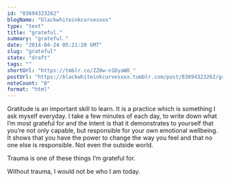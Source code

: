 ```yaml
---
id: "83694323262"
blogName: "blackwhiteinkcurvesxxx"
type: "text"
title: "grateful."
summary: "grateful."
date: "2014-04-24 05:21:28 GMT"
slug: "grateful"
state: "draft"
tags: ""
shortUrl: "https://tmblr.co/ZZ0w-n1DyaWO_"
postUrl: "https://blackwhiteinkcurvesxxx.tumblr.com/post/83694323262/grateful"
noteCount: "0"
format: "html"
---
```


Gratitude is an important skill to learn. It is a practice which is something I ask myself everyday. I take a few minutes of each day, to write down what I’m most grateful for and the intent is that it demonstrates to yourself that you’re not only capable, but responsible for your own emotional wellbeing. It shows that you have the power to change the way you feel and that no one else is responsible. Not even the outside world.

Trauma is one of these things I’m grateful for.

Without trauma, I would not be who I am today.
